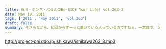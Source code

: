 ```yaml
---
title: 石川・ホンマ・ぶるんのBe-SIDE Your Life! vol.263-3
date: May 19, 2011
tags: ['2011', 'May 2011', 'vol.263']
draft: false
summary: 今さらながら、初回からずーっと聴いている人っているのですねぇ。一本目で、５年分の配信が「約１４GB」とのことでしたが、実は元々の音声ファイルはもっと「重いので」それはかなりな分量なのでしょう・・・しゃべれどもしゃべれども・・・NAMAE
---
```


http://project-phi.ddo.jp/ishikawa/ishikawa263_3.mp3